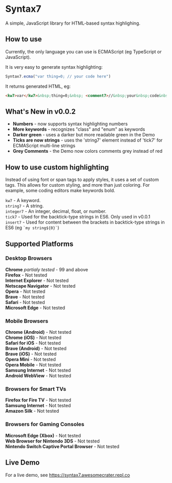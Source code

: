 # Syntax7
A simple, JavaScript library for HTML-based syntax highlighing.

## How to use

Currently, the only language you can use is ECMAScript (eg TypeScript or JavaScript).

It is very easy to generate syntax highlighting:
```js
Syntax7.ecma("var thing=0; // your code here")
```

It returns generated HTML, eg:
```html
<kw7>var</kw7>&nbsp;thing=0;&nbsp; <comment7>//&nbsp;your&nbsp;code&nbsp;here</comment7>
```

## What's New in v0.0.2

* **Numbers** - now supports syntax highlighting numbers
* **More keywords** - recognizes "class" and "enum" as keywords
* **Darker green** - uses a darker but more readable green in the Demo
* **Ticks are now strings** - uses the 'string7' element instead of 'tick7' for ECMAScript multi-line strings
* **Grey Comments** - the Demo now colors comments grey instead of red


##  How to use custom highlighting
Instead of using font or span tags to apply styles, it uses a set of custom tags. This allows for custom styling, and more than just coloring.
For example, some coding editors make keywords bold.

`kw7` - A keyword.<br>
`string7` - A string.<br>
`integer7` - An integer, decimal, float, or number.<br>
`tick7` - Used for the backtick-type strings in ES6. Only used in v0.0.1
`insert7` - Used for content between the brackets in backtick-type strings in ES6 (eg `` `my string${0}` ``)


## Supported Platforms

### Desktop Browsers

**Chrome** *partialy tested* - 99 and above<br>
**Firefox** - Not tested<br>
**Internet Explorer** - Not tested<br>
**Netscape Navigator** - Not tested<br>
**Opera** - Not tested<br>
**Brave** - Not tested<br>
**Safari** - Not tested<br>
**Microsoft Edge** - Not tested<br>

### Mobile Browsers
**Chrome (Android)** - Not tested<br>
**Chrome (iOS)** - Not tested<br>
**Safari for iOS** - Not tested<br>
**Brave (Android)** - Not tested<br>
**Brave (iOS)** - Not tested<br>
**Opera Mini** - Not tested<br>
**Opera Mobile** - Not tested<br>
**Samsung Internet** - Not tested<br>
**Android WebView** - Not tested<br>

### Browsers for Smart TVs
**Firefox for Fire TV** - Not tested<br>
**Samsung Internet** - Not tested<br>
**Amazon Silk** - Not tested<br>

### Browsers for Gaming Consoles
**Microsoft Edge (Xbox)** - Not tested<br>
**Web Browser for Nintendo 3DS** - Not tested<br>
**Nintendo Switch Captive Portal Browser** - Not tested<br>



## Live Demo

For a live demo, see https://syntax7.awesomecrater.repl.co


